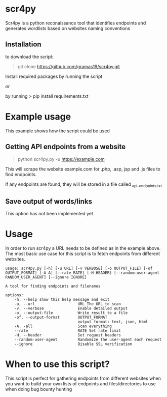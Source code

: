 # scr4py

Scr4py is a python reconaissance tool that identifies endpoints and generates wordlists based on websites naming conventions

## Installation

to download the script:

> git clone https://github.com/gramas19/scr4py.git

Install required packages by running the script

_or_

by running > pip install requirements.txt

# Example usage

This example shows how the script could be used

## Getting API endpoints from a website

> python scr4py.py -u https://example.com

This will scrape the website example.com for .php, .asp, jsp and .js files to find endpoints.

If any endpoints are found, they will be stored in a file called <sub>api-endpoints.txt</sub>

## Save output of words/links

This option has not been implemented yet

# Usage

In order to run scr4py a URL needs to be defined as in the example above. The most basic use case for this script is to fetch endpoints from different websites.

```
usage: scr4py.py [-h] [-u URL] [-v VERBOSE] [-o OUTPUT_FILE] [-of OUTPUT_FORMAT] [-A A] [--rate RATE] [-H HEADER] [--random-user-agent RANDOM_USER_AGENT] [--ignore IGNORE]

A tool for finding endpoints and filenames

options:
    -h, --help show this help message and exit
    -u, --url                   URL The URL to scan
    -v, --verbose               Enable detailed output
    -o, --output-file           Write result to a file
    -of, --output-format        OUTPUT_FORMAT
                                output format: text, json, html
    -A, -all                    Scan everything
    --rate                      RATE Set rate limit
    -H, --header                Set request headers
    --random-user-agent         Randomize the user-agent each request
    --ignore                    Disable SSL verification
```

# When to use this script?

This script is perfect for gathering endpoints from different websites when you want to build your own lists of endpoints and files/directories to use when doing bug bounty hunting
